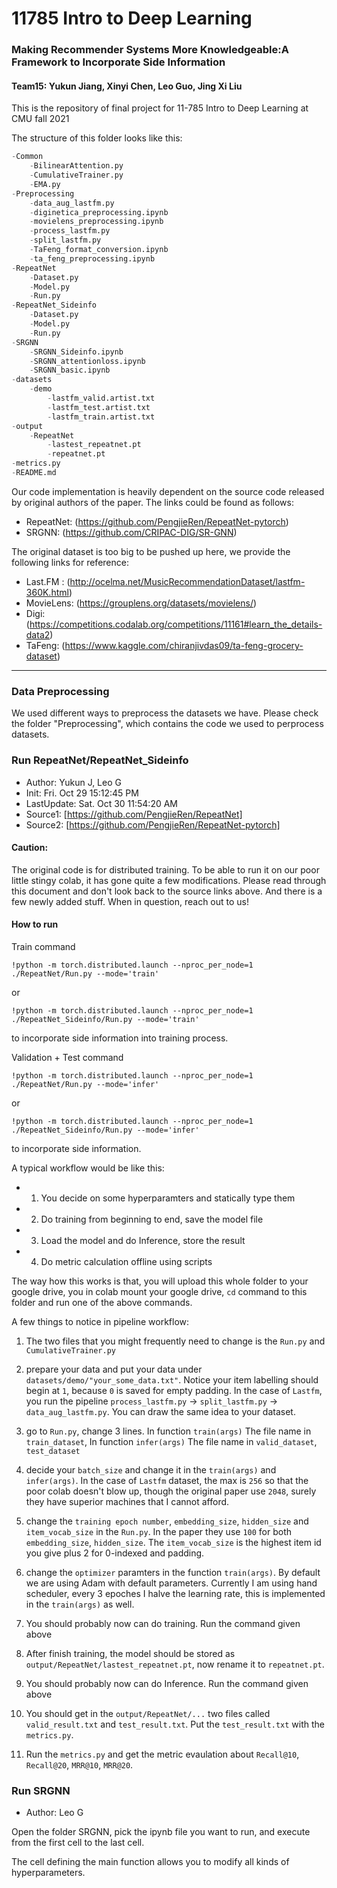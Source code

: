 # 11785 Intro to Deep Learning
### Making Recommender Systems More Knowledgeable:A Framework to Incorporate Side Information
#### Team15: Yukun Jiang, Xinyi Chen, Leo Guo, Jing Xi Liu

This is the repository of final project for 11-785 Intro to Deep Learning at CMU fall 2021

The structure of this folder looks like this:

```python
-Common
    -BilinearAttention.py
    -CumulativeTrainer.py
    -EMA.py
-Preprocessing
    -data_aug_lastfm.py
    -diginetica_preprocessing.ipynb
    -movielens_preprocessing.ipynb
    -process_lastfm.py
    -split_lastfm.py
    -TaFeng_format_conversion.ipynb
    -ta_feng_preprocessing.ipynb
-RepeatNet
    -Dataset.py
    -Model.py
    -Run.py
-RepeatNet_Sideinfo
    -Dataset.py
    -Model.py
    -Run.py
-SRGNN
    -SRGNN_Sideinfo.ipynb
    -SRGNN_attentionloss.ipynb
    -SRGNN_basic.ipynb
-datasets
    -demo
        -lastfm_valid.artist.txt
        -lastfm_test.artist.txt
        -lastfm_train.artist.txt
-output
    -RepeatNet
        -lastest_repeatnet.pt
        -repeatnet.pt
-metrics.py
-README.md
```

Our code implementation is heavily dependent on the source code released by original authors of the paper. The links could be found as follows:

+ RepeatNet: (https://github.com/PengjieRen/RepeatNet-pytorch)
+ SRGNN: (https://github.com/CRIPAC-DIG/SR-GNN)

The original dataset is too big to be pushed up here, we provide the following links for reference:

+ Last.FM : (http://ocelma.net/MusicRecommendationDataset/lastfm-360K.html)
+ MovieLens: (https://grouplens.org/datasets/movielens/)
+ Digi: (https://competitions.codalab.org/competitions/11161#learn_the_details-data2)
+ TaFeng: (https://www.kaggle.com/chiranjivdas09/ta-feng-grocery-dataset)
--- 

### Data Preprocessing

We used different ways to preprocess the datasets we have. Please check the folder "Preprocessing", which contains the code we used to perprocess datasets.

### Run RepeatNet/RepeatNet_Sideinfo

+ Author: Yukun J, Leo G
+ Init: Fri. Oct 29 15:12:45 PM
+ LastUpdate: Sat. Oct 30 11:54:20 AM
+ Source1: [https://github.com/PengjieRen/RepeatNet]
+ Source2: [https://github.com/PengjieRen/RepeatNet-pytorch]

#### Caution:

The original code is for distributed training. To be able to run it on our poor little stingy colab, it has gone quite a few modifications. Please read through this document and don't look back to the source links above. And there is a few newly added stuff. When in question, reach out to us!

#### How to run

Train command

```
!python -m torch.distributed.launch --nproc_per_node=1 ./RepeatNet/Run.py --mode='train'
```
or
```
!python -m torch.distributed.launch --nproc_per_node=1 ./RepeatNet_Sideinfo/Run.py --mode='train'
```
to incorporate side information into training process.

Validation + Test command
```
!python -m torch.distributed.launch --nproc_per_node=1 ./RepeatNet/Run.py --mode='infer'
```
or
```
!python -m torch.distributed.launch --nproc_per_node=1 ./RepeatNet_Sideinfo/Run.py --mode='infer'
```
to incorporate side information.

A typical workflow would be like this:

+ 1. You decide on some hyperparamters and statically type them
+ 2. Do training from beginning to end, save the model file
+ 3. Load the model and do Inference, store the result
+ 4. Do metric calculation offline using scripts

The way how this works is that, you will upload this whole folder to your google drive, you in colab mount your google drive, `cd` command to this folder and run one of the above commands.

A few things to notice in pipeline workflow:

1. The two files that you might frequently need to change is the `Run.py` and `CumulativeTrainer.py`

2. prepare your data and put your data under `datasets/demo/"your_some_data.txt"`. Notice your item labelling should begin at `1`, because `0` is saved for empty padding. In the case of `Lastfm`, you run the pipeline `process_lastfm.py` -> `split_lastfm.py` -> `data_aug_lastfm.py`. You can draw the same idea to your dataset.

3. go to `Run.py`, change 3 lines. In function `train(args)` The file name in `train_dataset`, In function `infer(args)` The file name in `valid_dataset`, `test_dataset`

4. decide your `batch_size` and change it in the `train(args)` and `infer(args)`. In the case of `Lastfm` dataset, the max is `256` so that the poor colab doesn't blow up, though the original paper use `2048`, surely they have superior machines that I cannot afford.

5. change the `training epoch number`, `embedding_size`, `hidden_size` and `item_vocab_size` in the `Run.py`. In the paper they use `100` for both `embedding_size`, `hidden_size`. The `item_vocab_size` is the highest item id you give plus 2 for 0-indexed and padding. 

6. change the `optimizer` paramters in the function `train(args)`. By default we are using Adam with default parameters. Currently I am using hand scheduler, every 3 epoches I halve the learning rate, this is implemented in the `train(args)` as well.

7. You should probably now can do training. Run the command given above

8. After finish training, the model should be stored as `output/RepeatNet/lastest_repeatnet.pt`, now rename it to `repeatnet.pt`.

9. You should probably now can do Inference. Run the command given above

10. You should get in the `output/RepeatNet/...` two files called `valid_result.txt` and `test_result.txt`. Put the `test_result.txt` with the `metrics.py`. 

11. Run the `metrics.py` and get the metric evaulation about `Recall@10`, `Recall@20`, `MRR@10`, `MRR@20`.

### Run SRGNN
+ Author: Leo G

Open the folder SRGNN, pick the ipynb file you want to run, and execute from the first cell to the last cell.

The cell defining the main function allows you to modify all kinds of hyperparameters.
